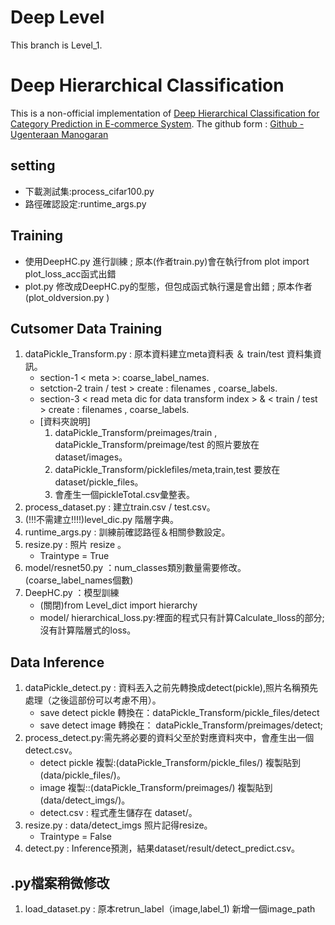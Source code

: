 ﻿# Deep Level
This branch is Level_1.

# Deep Hierarchical Classification

This is a non-official implementation of [Deep Hierarchical Classification for Category Prediction in E-commerce System][1]. 
The github form : [Github - Ugenteraan Manogaran][2]

## setting 
- 下載測試集:process_cifar100.py 
- 路徑確認設定:runtime_args.py
## Training 
- 使用DeepHC.py 進行訓練 ; 原本(作者train.py)會在執行from plot import plot_loss_acc函式出錯
- plot.py 修改成DeepHC.py的型態，但包成函式執行還是會出錯 ; 原本作者(plot_oldversion.py )

## Cutsomer Data Training 
1. dataPickle_Transform.py : 原本資料建立meta資料表 ＆ train/test 資料集資訊。
    - section-1 < meta >: coarse_label_names.
    - setction-2 train / test >  create : filenames  , coarse_labels.
    - section-3 < read meta dic for data transform index > & < train / test >  create : filenames , coarse_labels.
    - [資料夾說明]
        1. dataPickle_Transform/preimages/train , dataPickle_Transform/preimage/test 的照片要放在 dataset/images。
        2. dataPickle_Transform/picklefiles/meta,train,test 要放在 dataset/pickle_files。
        3. 會產生一個pickleTotal.csv彙整表。
2. process_dataset.py : 建立train.csv /  test.csv。
3. (!!!不需建立!!!!)level_dic.py 階層字典。
4. runtime_args.py : 訓練前確認路徑＆相關參數設定。
5. resize.py : 照片 resize 。
    - Traintype = True
6. model/resnet50.py ：num_classes類別數量需要修改。(coarse_label_names個數)
7. DeepHC.py ：模型訓練
    - (關閉)from Level_dict import hierarchy 
    - model/ hierarchical_loss.py:裡面的程式只有計算Calculate_lloss的部分;沒有計算階層式的loss。

## Data Inference
1. dataPickle_detect.py : 資料丟入之前先轉換成detect(pickle),照片名稱預先處理（之後這部份可以考慮不用）。
    - save detect pickle 轉換在：dataPickle_Transform/pickle_files/detect
    - save detect image 轉換在： dataPickle_Transform/preimages/detect;
2. process_detect.py:需先將必要的資料父至於對應資料夾中，會產生出一個detect.csv。
    - detect pickle 複製:(dataPickle_Transform/pickle_files/) 複製貼到 (data/pickle_files/)。
    - image 複製::(dataPickle_Transform/preimages/) 複製貼到 (data/detect_imgs/)。
    - detect.csv : 程式產生儲存在 dataset/。
3. resize.py : data/detect_imgs 照片記得resize。
    - Traintype = False
4. detect.py :  Inference預測，結果dataset/result/detect_predict.csv。

## .py檔案稍微修改
1. load_dataset.py : 原本retrun_label（image,label_1) 新增一個image_path

[1]: https://arxiv.org/pdf/2005.06692.pdf "Deep Hierarchical Classification for Category Prediction in E-commerce System"
[2]:https://github.com/Ugenteraan/Deep_Hierarchical_Classification "Github - Ugenteraan Manogaran"